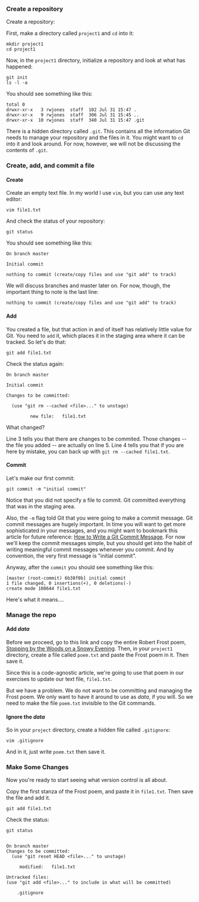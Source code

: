 ### Create a repository

Create a repository:

First, make a directory called `project1` and `cd` into it:

    mkdir project1
    cd project1
    
Now, in the `project1` directory, initialize a repository and look at what has happened:

    git init
    ls -l -a
    
You should see something like this:

    total 0
    drwxr-xr-x   3 rwjones  staff  102 Jul 31 15:47 .
    drwxr-xr-x   9 rwjones  staff  306 Jul 31 15:45 ..
    drwxr-xr-x  10 rwjones  staff  340 Jul 31 15:47 .git

There is a hidden directory called `.git`. This contains all the information Git needs to manage your repository and the files in it. You might want to `cd` into it and look around. For now, however, we will not be discussing the contents of `.git`.

### Create, add, and commit a file

#### Create

Create an empty text file. In my world I use `vim`, but you can use any text editor:

    vim file1.txt
    
And check the status of your repository:

    git status
    
You should see something like this:

    On branch master

    Initial commit

    nothing to commit (create/copy files and use "git add" to track)

We will discuss branches and master later on. For now, though, the important thing to note is the last line:

    nothing to commit (create/copy files and use "git add" to track)
    
#### Add    
    
You created a file, but that action in and of itself has relatively little value for Git. You need to `add` it, which places it in the staging area where it can be tracked. So let's do that:

    git add file1.txt
    
Check the status again:

    On branch master

    Initial commit

    Changes to be committed:
      
      (use "git rm --cached <file>..." to unstage)
    
             new file:   file1.txt
    
What changed?

Line 3 tells you that there are changes to be commited. Those changes -- the file you added -- are actually on line 5. Line 4 tells you that if you are here by mistake, you can back up with `git rm --cached file1.txt`.

#### Commit

Let's make our first commit:

    git commit -m "initial commit"
    
Notice that you did not specify a file to commit. Git committed everything that was in the staging area.    

Also, the `-m` flag told Git that you were going to make a commit message. Git commit messages are hugely important. In time you will want to get more sophisticated in your messages, and you might want to bookmark this article for future reference: [How to Write a Git Commit Message](http://chris.beams.io/posts/git-commit/). For now we'll keep the commit messages simple, but you should get into the habit of writing meaningful commit messages whenever you commit. And by convention, the very first message is "initial commit".
    
Anyway, after the `commit` you should see something like this:

    [master (root-commit) 6b38f0b] initial commit
    1 file changed, 0 insertions(+), 0 deletions(-)
    create mode 100644 file1.txt

Here's what it means....

### Manage the repo

#### Add *data*

Before we proceed, go to this link and copy the entire Robert Frost poem, [Stopping by the Woods on a Snowy Evening](https://www.poetryfoundation.org/poems-and-poets/poems/detail/42891). Then, in your `project1` directory, create a file called `poem.txt` and paste the Frost poem in it. Then save it.

Since this is a code-agnostic article, we're going to use that poem in our exercises to update our text file, `file1.txt`.

But we have a problem. We do not want to be committing and managing the Frost poem. We only want to have it around to use as *data*, if you will. So we need to make the file `poem.txt` invisible to the Git commands.

#### Ignore the *data*

So in your `project` directory, create a hidden file called `.gitignore`:

    vim .gitignore
    
And in it, just write `poem.txt` then save it.

### Make Some Changes

Now you're ready to start seeing what version control is all about.

Copy the first stanza of the Frost poem, and paste it in `file1.txt`. Then save the file and add it.

    git add file1.txt
    
Check the status:

    git status

    
    On branch master
    Changes to be committed:
      (use "git reset HEAD <file>..." to unstage)

	     modified:   file1.txt

    Untracked files:
    (use "git add <file>..." to include in what will be committed)

	    .gitignore







